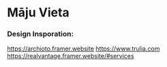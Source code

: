 # Māju Vieta
### Design Insporation:
https://archioto.framer.website
https://www.trulia.com
https://realvantage.framer.website/#services
